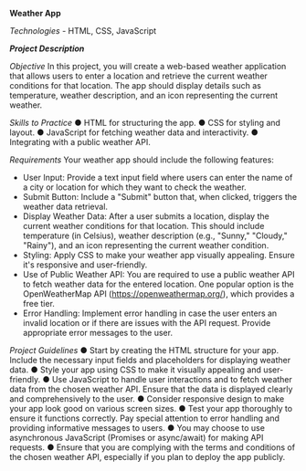 **Weather App**

*Technologies* - HTML, CSS, JavaScript

***Project Description***

*Objective* 
In this project, you will create a web-based weather application that allows users to
enter a location and retrieve the current weather conditions for that location. The app should
display details such as temperature, weather description, and an icon representing the current
weather.

*Skills to Practice*
● HTML for structuring the app.
● CSS for styling and layout.
● JavaScript for fetching weather data and interactivity.
● Integrating with a public weather API.

*Requirements*
Your weather app should include the following features:
- User Input: Provide a text input field where users can enter the name of a city or location
for which they want to check the weather.
- Submit Button: Include a "Submit" button that, when clicked, triggers the weather data
retrieval.
- Display Weather Data: After a user submits a location, display the current weather
conditions for that location. This should include temperature (in Celsius), weather
description (e.g., "Sunny," "Cloudy," "Rainy"), and an icon representing the current weather
condition.
- Styling: Apply CSS to make your weather app visually appealing. Ensure it's responsive
and user-friendly.
- Use of Public Weather API: You are required to use a public weather API to fetch weather
data for the entered location. One popular option is the OpenWeatherMap API
(https://openweathermap.org/), which provides a free tier.
- Error Handling: Implement error handling in case the user enters an invalid location or if
there are issues with the API request. Provide appropriate error messages to the user.

*Project Guidelines*
● Start by creating the HTML structure for your app. Include the necessary input fields and
placeholders for displaying weather data.
● Style your app using CSS to make it visually appealing and user-friendly.
● Use JavaScript to handle user interactions and to fetch weather data from the chosen
weather API. Ensure that the data is displayed clearly and comprehensively to the user.
● Consider responsive design to make your app look good on various screen sizes.
● Test your app thoroughly to ensure it functions correctly. Pay special attention to error
handling and providing informative messages to users.
● You may choose to use asynchronous JavaScript (Promises or async/await) for making API
requests.
● Ensure that you are complying with the terms and conditions of the chosen weather API,
especially if you plan to deploy the app publicly.

